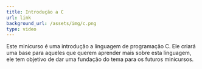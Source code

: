 ```yaml
---
title: Introdução a C
url: link
background_url: /assets/img/c.png
type: video
---
```

Este minicurso é uma introdução a linguagem de programação C. Ele criará uma base para aqueles que querem aprender mais sobre esta linguagem, ele tem objetivo de dar uma fundação do tema para os futuros minicursos.